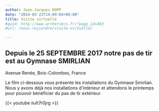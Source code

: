 ```yaml
---
author: Jean-Jacques KOPP
date: "2014-03-22T14:09:04+00:00"
title: Visite virtuelle
#guid: http://www.archersbcs.fr/?page_id=463
#url: /nous-rejoindre/visite-virtuelle/

---
```

## Depuis le 25 SEPTEMBRE 2017 notre pas de tir est au Gymnase SMIRLIAN

Avenue Renée, Bois-Colombes, France

Le film ci-dessous vous présente les installations du Gymnase Smirlian. Nous y avons déjà nos installations d'intérieur et attendons le printemps pour pouvoir bénéficier du pas de tir extérieur.

{{< youtube iiuIt7r0jrg >}}
